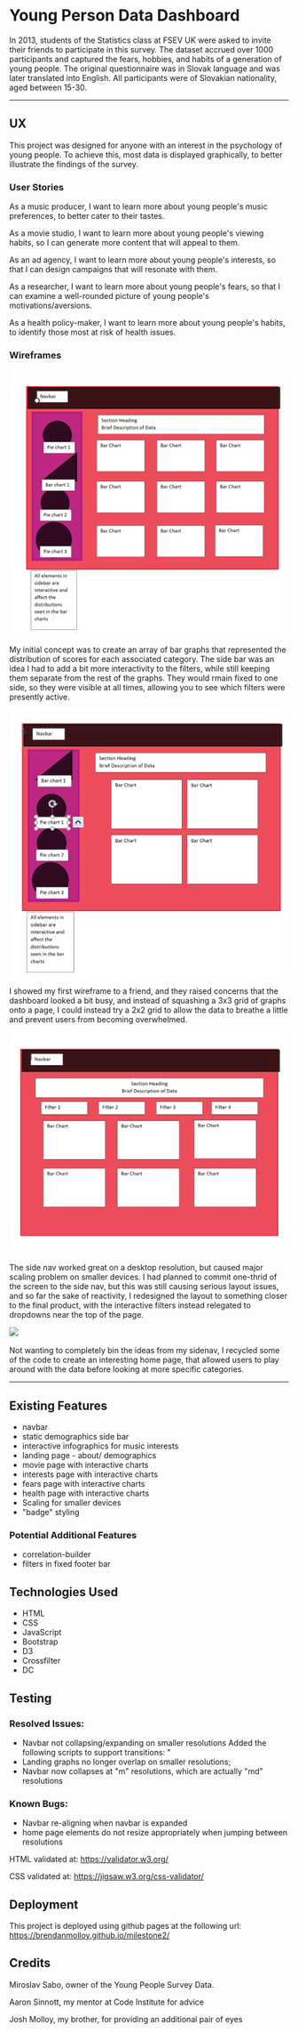 # Young Person Data Dashboard #

In 2013, students of the Statistics class at FSEV UK were asked to invite their friends to participate in this survey.
The dataset accrued over 1000 participants and captured the fears, hobbies, and habits of a generation of young people.
The original questionnaire was in Slovak language and was later translated into English.
All participants were of Slovakian nationality, aged between 15-30.

---
## UX

This project was designed for anyone with an interest in the psychology of young people.
To achieve this, most data is displayed graphically, to better illustrate the findings of the survey.

### User Stories

As a music producer, I want to learn more about young people's music preferences, to better cater to their tastes.

As a movie studio, I want to learn more about young people's viewing habits, so I can generate more content that will appeal to them.

As an ad agency, I want to learn more about young people's interests, so that I can design campaigns that will resonate with them.

As a researcher, I want to learn more about young people's fears, so that I can examine a well-rounded picture of young people's motivations/aversions.

As a health policy-maker, I want to learn more about young people's habits, to identify those most at risk of health issues.

### Wireframes
![](/images/Wireframe-1.PNG)

 My initial concept was to create an array of bar graphs that represented the 
 distribution of scores for each associated category. The side bar was an idea I
 had to add a bit more interactivity to the filters, while still keeping them 
 separate from the rest of the graphs. They would rmain fixed to one side, so they
 were visible at all times, allowing you to see which filters were presently active.

![](/images/Wireframe-2.PNG)

I showed my first wireframe to a friend, and they raised concerns that the dashboard 
looked a bit busy, and instead of squashing a 3x3 grid of graphs onto a page, I 
could instead try a 2x2 grid to allow the data to breathe a little and prevent users 
from becoming overwhelmed.

![](/images/Wireframe-3.PNG)

The side nav worked great on a desktop resolution, but caused major scaling problem 
on smaller devices. I had planned to commit one-thrid of the screen to the side nav,
but this was still causing serious layout issues, and so far the sake of reactivity,
I redesigned the layout to something closer to the final product, with the interactive 
filters instead relegated to dropdowns near the top of the page.

![
](/images/Wireframe-Landing.PNG)

Not wanting to completely bin the ideas from my sidenav, I recycled some of the 
code to create an interesting home page, that allowed users to play around with 
the data before looking at more specific categories.


---
## Existing Features

* navbar
* static demographics side bar
* interactive infographics for music interests
* landing page - about/ demographics
* movie page with interactive charts
* interests page with interactive charts
* fears page with interactive charts
* health page with interactive charts
* Scaling for smaller devices
* "badge" styling

### Potential Additional Features
* correlation-builder
* filters in fixed footer bar

## Technologies Used
* HTML
* CSS
* JavaScript
* Bootstrap
* D3
* Crossfilter
* DC

## Testing
### Resolved Issues:
* Navbar not collapsing/expanding on smaller resolutions
    Added the following scripts to support transitions:
    "<script src="https://code.jquery.com/jquery-3.2.1.slim.min.js" integrity="sha384-KJ3o2DKtIkvYIK3UENzmM7KCkRr/rE9/Qpg6aAZGJwFDMVNA/GpGFF93hXpG5KkN" crossorigin="anonymous"></script>
    <script src="https://cdnjs.cloudflare.com/ajax/libs/popper.js/1.12.9/umd/popper.min.js" integrity="sha384-ApNbgh9B+Y1QKtv3Rn7W3mgPxhU9K/ScQsAP7hUibX39j7fakFPskvXusvfa0b4Q" crossorigin="anonymous"></script>
    <script src="https://maxcdn.bootstrapcdn.com/bootstrap/4.0.0/js/bootstrap.min.js" integrity="sha384-JZR6Spejh4U02d8jOt6vLEHfe/JQGiRRSQQxSfFWpi1MquVdAyjUar5+76PVCmYl" crossorigin="anonymous"></script>
* Landing graphs no longer overlap on smaller resolutions; 
* Navbar now collapses at "m" resolutions, which are actually "md" resolutions

### Known Bugs:
* Navbar re-aligning when navbar is expanded
* home page elements do not resize appropriately when jumping between resolutions

HTML validated at: https://validator.w3.org/

CSS validated at: https://jigsaw.w3.org/css-validator/

## Deployment
This project is deployed using github pages at the following url:
https://brendanmolloy.github.io/milestone2/

## Credits
Miroslav Sabo, owner of the Young People Survey Data.

Aaron Sinnott, my mentor at Code Institute for advice

Josh Molloy, my brother, for providing an additional pair of eyes
